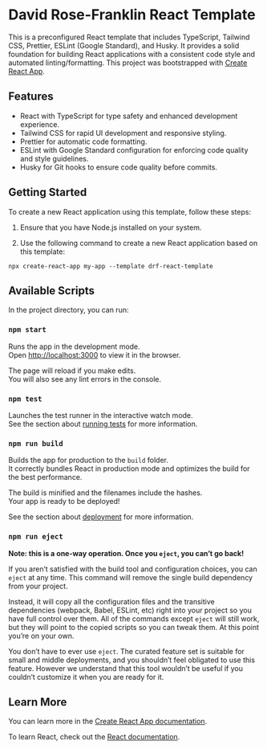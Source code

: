 # David Rose-Franklin React Template

This is a preconfigured React template that includes TypeScript, Tailwind CSS, Prettier, ESLint (Google Standard), and Husky. It provides a solid foundation for building React applications with a consistent code style and automated linting/formatting. This project was bootstrapped with [Create React App](https://github.com/facebook/create-react-app).

## Features

- React with TypeScript for type safety and enhanced development experience.
- Tailwind CSS for rapid UI development and responsive styling.
- Prettier for automatic code formatting.
- ESLint with Google Standard configuration for enforcing code quality and style guidelines.
- Husky for Git hooks to ensure code quality before commits.

## Getting Started

To create a new React application using this template, follow these steps:

1. Ensure that you have Node.js installed on your system.

2. Use the following command to create a new React application based on this template:

```
npx create-react-app my-app --template drf-react-template
```

## Available Scripts

In the project directory, you can run:

### `npm start`

Runs the app in the development mode.\
Open [http://localhost:3000](http://localhost:3000) to view it in the browser.

The page will reload if you make edits.\
You will also see any lint errors in the console.

### `npm test`

Launches the test runner in the interactive watch mode.\
See the section about [running tests](https://facebook.github.io/create-react-app/docs/running-tests) for more information.

### `npm run build`

Builds the app for production to the `build` folder.\
It correctly bundles React in production mode and optimizes the build for the best performance.

The build is minified and the filenames include the hashes.\
Your app is ready to be deployed!

See the section about [deployment](https://facebook.github.io/create-react-app/docs/deployment) for more information.

### `npm run eject`

**Note: this is a one-way operation. Once you `eject`, you can’t go back!**

If you aren’t satisfied with the build tool and configuration choices, you can `eject` at any time. This command will remove the single build dependency from your project.

Instead, it will copy all the configuration files and the transitive dependencies (webpack, Babel, ESLint, etc) right into your project so you have full control over them. All of the commands except `eject` will still work, but they will point to the copied scripts so you can tweak them. At this point you’re on your own.

You don’t have to ever use `eject`. The curated feature set is suitable for small and middle deployments, and you shouldn’t feel obligated to use this feature. However we understand that this tool wouldn’t be useful if you couldn’t customize it when you are ready for it.

## Learn More

You can learn more in the [Create React App documentation](https://facebook.github.io/create-react-app/docs/getting-started).

To learn React, check out the [React documentation](https://reactjs.org/).
